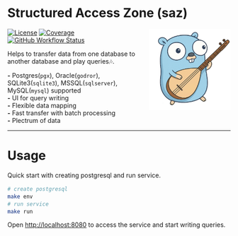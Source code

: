 # Structured Access Zone (saz)

<img align="right" src="saz.png" alt="saz" width="184">

[![License](https://img.shields.io/github/license/worldline-go/saz?color=red&style=flat-square)](https://raw.githubusercontent.com/worldline-go/saz/main/LICENSE)
[![Coverage](https://img.shields.io/sonar/coverage/worldline-go_saz?logo=sonarcloud&server=https%3A%2F%2Fsonarcloud.io&style=flat-square)](https://sonarcloud.io/summary/overall?id=worldline-go_saz)
[![GitHub Workflow Status](https://img.shields.io/github/actions/workflow/status/worldline-go/saz/test.yml?branch=main&logo=github&style=flat-square&label=ci)](https://github.com/worldline-go/saz/actions)

Helps to transfer data from one database to another database and play queries🎶.

__-__ Postgres(`pgx`), Oracle(`godror`), SQLite3(`sqlite3`), MSSQL(`sqlserver`), MySQL(`mysql`) supported  
__-__ UI for query writing  
__-__ Flexible data mapping  
__-__ Fast transfer with batch processing  
__-__ Plectrum of data  

<hr>

# Usage

Quick start with creating postgresql and run service.

```sh
# create postgresql
make env
# run service
make run
```

Open [http://localhost:8080](http://localhost:8080) to access the service and start writing queries.
